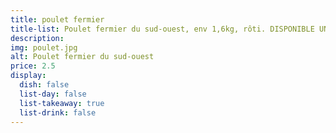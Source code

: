 ```yaml
---
title: poulet fermier
title-list: Poulet fermier du sud-ouest, env 1,6kg, rôti. DISPONIBLE UNIQUEMENT LE DIMANCHE, A RESERVER LE SAMEDI
description:
img: poulet.jpg
alt: Poulet fermier du sud-ouest
price: 2.5
display:
  dish: false
  list-day: false
  list-takeaway: true
  list-drink: false
---
```

